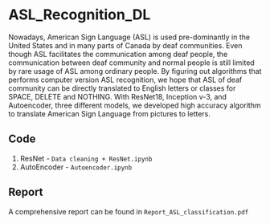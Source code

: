 # ASL_Recognition_DL

Nowadays, American Sign Language (ASL) is used pre-dominantly in the United States and in many parts of Canada by deaf communities. Even though ASL facilitates the communication among deaf people, the communication between deaf community and normal people is still limited by rare usage of ASL among ordinary people. By figuring out algorithms that performs computer version ASL recognition, we hope that ASL of deaf community can be directly translated to English letters or classes for SPACE, DELETE and NOTHING. With ResNet18, Inception v-3, and Autoencoder, three different models, we developed high accuracy algorithm to translate American Sign Language from pictures to letters.

## Code

1. ResNet - `Data cleaning + ResNet.ipynb`
2. AutoEncoder - `Autoencoder.ipynb`

## Report

A comprehensive report can be found in `Report_ASL_classification.pdf`
